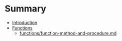 # Summary

* [Introduction](README.md)
* [Functions](/functions/README.md)
  * [functions/function-method-and-procedure.md](/functions/function-method-and-procedure.md)



